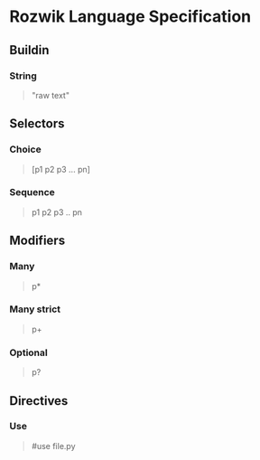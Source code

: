 # Rozwik Language Specification
## Buildin
### String
> "raw text"

## Selectors
### Choice
> [p1 p2 p3 ... pn]
### Sequence
> p1 p2 p3 .. pn

## Modifiers
### Many
> p*
### Many strict
> p+
### Optional
> p?

## Directives
### Use
> #use file.py
